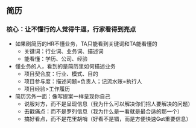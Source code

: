 ## 简历
### 核心：让不懂行的人觉得牛逼，行家看得到亮点
- 如果刷简历的HR不懂业务，TA只能看到关键词和TA能看懂的
	- 关键词：行业词、业务词、描述词
	- 能看懂：学历、公司、经验
- 懂业务的人，看到的是简历里如何描述业务
	- 项目契合度：行业、模式、目的
	- 项目参与度：描述问题=负责人；记流水账=执行人
	- 项目经验>工作履历
- 简历另外一面：像写提案一样呈现你自己
	- 说服对方，而不是呈现信息（我为什么可以解决你们招人要解决的问题）
	- 去戳痛点：而不是罗列信息（我为什么是一看就是最合适的那一个）
	- 搞好看点，而不是花里胡哨（好看不是错，而是方便快速Get重要信息）